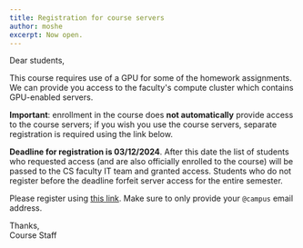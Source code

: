 ```yaml
---
title: Registration for course servers
author: moshe
excerpt: Now open.
---
```


Dear students,

This course requires use of a GPU for some of the homework assignments.
We can provide you access to the faculty's compute cluster which contains
GPU-enabled servers.

**Important**: enrollment in the course does **not automatically** provide
access to the course servers; if you wish you use the course servers, separate
registration is required using the link below.

**Deadline for registration is 03/12/2024**. After this date the list of
students who requested access (and are also officially enrolled to the course)
will be passed to the CS faculty IT team and granted access. Students who do
not register before the deadline forfeit server access for the entire semester.

Please register using [this link](https://forms.gle/KXswdMRfFY1UcfV76).
Make sure to only provide your `@campus` email address.

Thanks,<br>
Course Staff


